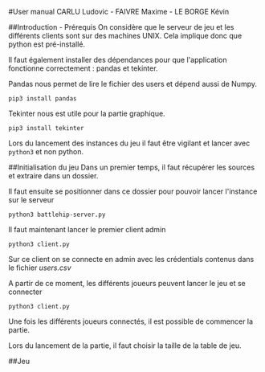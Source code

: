 #User manual
CARLU Ludovic - FAIVRE Maxime - LE BORGE Kévin

##Introduction - Prérequis
On considère que le serveur de jeu et les différents clients sont sur des machines UNIX. Cela implique donc que python est pré-installé. 

Il faut également installer des dépendances pour que l'application fonctionne correctement : pandas et tekinter.

Pandas nous permet de lire le fichier des users et dépend aussi de Numpy.

`pip3 install pandas`

Tekinter nous est utile pour la partie graphique.

`pip3 install tekinter`

Lors du lancement des instances du jeu il faut être vigilant et lancer avec `python3` et non python.

##Initialisation du jeu
Dans un premier temps, il faut récupérer les sources et extraire dans un dossier.

Il faut ensuite se positionner dans ce dossier pour pouvoir lancer l'instance sur le serveur

`python3 battlehip-server.py`


Il faut maintenant lancer le premier client admin

`python3 client.py` 

Sur ce client on se connecte en admin avec les crédentials contenus dans le fichier *users.csv*

A partir de ce moment, les différents joueurs peuvent lancer le jeu et se connecter

`python3 client.py` 

Une fois les différents joueurs connectés, il est possible de commencer la partie.

Lors du lancement de la partie, il faut choisir la taille de la table de jeu.

##Jeu

